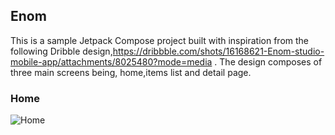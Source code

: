 ## Enom
This is a sample Jetpack Compose project built with inspiration from the following Dribble design,https://dribbble.com/shots/16168621-Enom-studio-mobile-app/attachments/8025480?mode=media
. The design composes of three main screens being, home,items list and detail page.
### Home
![Home](../home.jpg)